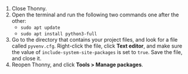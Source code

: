 1.  Close Thonny.
1.  Open the terminal and run the following two commands one after the other:
    -  `sudo apt update`
	-  `sudo apt install python3-full`	
1.  Go to the directory that contains your project files, and look for a file called `pyvenv.cfg`. Right-click the file, click **Text editor**, and make sure the value of `include-system-site-packages` is set to `true`. Save the file, and close it.
1.  Reopen Thonny, and click **Tools > Manage packages**. 